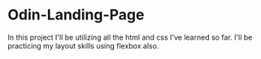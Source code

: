 # Odin-Landing-Page

In this project I'll be utilizing all the html and css I've learned so far. I'll be practicing my layout skills using flexbox also.